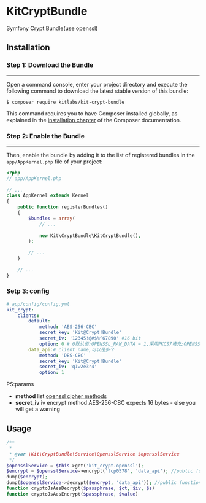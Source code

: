 # KitCryptBundle
Symfony Crypt Bundle(use openssl)


## Installation
 
### Step 1: Download the Bundle
---------------------------
 
Open a command console, enter your project directory and execute the
following command to download the latest stable version of this bundle:
 
	
	$ composer require kitlabs/kit-crypt-bundle

 
This command requires you to have Composer installed globally, as explained
in the [installation chapter](https://getcomposer.org/doc/00-intro.md)
of the Composer documentation.
 
### Step 2: Enable the Bundle
---------------------------
 
Then, enable the bundle by adding it to the list of registered bundles
in the `app/AppKernel.php` file of your project:
``` php
<?php
// app/AppKernel.php
 
// ...
class AppKernel extends Kernel
{
    public function registerBundles()
    {
        $bundles = array(
            // ...
 
            new Kit\CryptBundle\KitCryptBundle(),
        );
 
        // ...
    }
 
    // ...
}
```
### Setp 3: config 
``` yaml
# app/config/config.yml
kit_crypt:
    clients:
        default:
            method: 'AES-256-CBC'
            secret_key: 'Kit@Crypt!Bundle'
            secret_iv: '12345!@#$%^67890' #16 bit
            option: 0 # 0默认值;OPENSSL_RAW_DATA = 1,采用PKCS7填充;OPENSSL_ZERO_PADDING = 2，采用0填充; OPENSSL_NO_PADDING = 3,不填充
        data_api:# client name,可以是多个
            method: 'DES-CBC'
            secret_key: 'Kit@Crypt!Bundle'
            secret_iv: 'q1w2e3r4'
            option: 1
```
	
PS:params  

- **method** list [openssl cipher methods](cipher_methods.md)
- **secret_iv** iv encrypt method AES-256-CBC expects 16 bytes - else you will get a warning
	

## Usage
``` php
/**
 * 
 * @var \Kit\CryptBundle\Service\OpensslService $opensslService
 */
$opensslService = $this->get('kit_crypt.openssl');
$encrypt = $opensslService->encrypt('lcp0578', 'data_api'); //public function encrypt($string, $name = 'default', $iv = null)
dump($encrypt);
dump($opensslService->decrypt($encrypt, 'data_api')); //public function decrypt($string, $name = 'default', $iv = null)
function cryptoJsAesDecrypt($passphrase, $ct, $iv, $s)
function cryptoJsAesEncrypt($passphrase, $value)
```
